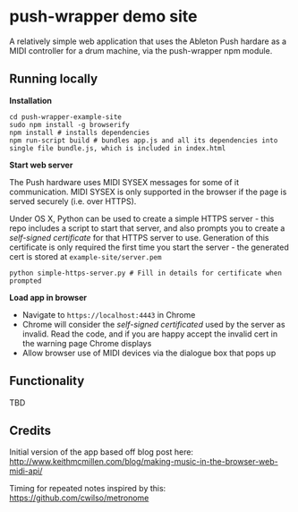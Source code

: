 # push-wrapper demo site

A relatively simple web application that uses the Ableton Push hardare as a MIDI controller for a drum machine, via the push-wrapper npm module. 

## Running locally

**Installation**

    cd push-wrapper-example-site
    sudo npm install -g browserify
    npm install # installs dependencies
    npm run-script build # bundles app.js and all its dependencies into single file bundle.js, which is included in index.html

**Start web server**

The Push hardware uses MIDI SYSEX messages for some of it communication. MIDI SYSEX is only supported in the browser if the page is served securely (i.e. over HTTPS).

Under OS X, Python can be used to create a simple HTTPS server - this repo includes a script to start that server, and also prompts you to create a *self-signed certificate* for that HTTPS server to use. Generation of this certificate is only required the first time you start the server - the generated cert is stored at `example-site/server.pem`

    python simple-https-server.py # Fill in details for certificate when prompted

**Load app in browser**

- Navigate to `https://localhost:4443` in Chrome
- Chrome will consider the *self-signed certificated* used by the server as invalid. Read the code, and if you are happy accept the invalid cert in the warning page Chrome displays
- Allow browser use of MIDI devices via the dialogue box that pops up

## Functionality

TBD

## Credits

Initial version of the app based off blog post here: http://www.keithmcmillen.com/blog/making-music-in-the-browser-web-midi-api/

Timing for repeated notes inspired by this: https://github.com/cwilso/metronome